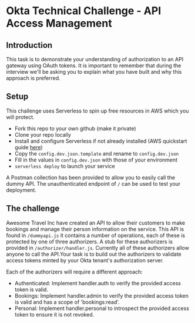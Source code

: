 # Okta Technical Challenge - API Access Management

## Introduction

This task is to demonstrate your understanding of authorization to an API
gateway using OAuth tokens. It is important to remember that during the interview
we'll be asking you to explain what you have built and why this approach is preferred.

## Setup

This challenge uses Serverless to spin up free resources in AWS which you will
protect.
 * Fork this repo to your own github (make it private)
 * Clone your repo locally
 * Install and configure Serverless if not already installed (AWS quickstart
   guide
   [here](https://www.serverless.com/framework/docs/providers/aws/guide/quick-start/))
 * Copy the `config.dev.json.template` and rename to `config.dev.json`
 * Fill in the values in `config.dev.json` with those of your environment
 * `serverless deploy` to launch your service

 A Postman collection has been provided to allow you to easily call the dummy API.
 The unauthenticated endpoint of `/` can be used to test your deployment.

## The challenge
Awesome Travel Inc have created an API to allow their customers to make 
bookings and manage their person information on the service. This API is found in
`/dummyapi.js` it contains a number of operations, each of these is protected by 
one of three authorizers. A stub for these authorizers is provided in 
`/authorizer/handler.js`. Currently all of these authorizers allow anyone to call the API.Your task is to build out the authorizers to validate access tokens minted by your Okta tenant's authorization server.

Each of the authorizers will require a different approach:
* Authenticated: Implement handler.auth to verify the provided access token is valid.
* Bookings: Implement handler.admin to verify the provided access token is valid and has a scope of 'bookings:read'.
* Personal: Implement handler.personal to introspect the provided access
  token to ensure it is not revoked.

